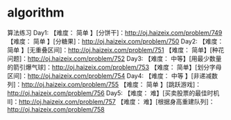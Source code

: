 # algorithm

算法练习
Day1:
【难度： 简单 】[分饼干]：http://oj.haizeix.com/problem/749
【难度： 简单 】[分糖果]：http://oj.haizeix.com/problem/750
Day2:
【难度： 简单 】[无重叠区间]：http://oj.haizeix.com/problem/751
【难度： 简单】[种花问题]：http://oj.haizeix.com/problem/752
Day3:
【难度： 中等】[用最少数量的箭引爆气球]：http://oj.haizeix.com/problem/753
【难度： 简单】[划分字母区间]：http://oj.haizeix.com/problem/754
Day4:
【难度： 中等 】[非递减数列]：http://oj.haizeix.com/problem/755
【难度： 简单 】[跳跃游戏]：http://oj.haizeix.com/problem/756
Day5:
【难度： 难】[买卖股票的最佳时机 II]：http://oj.haizeix.com/problem/757
【难度： 难】[根据身高重建队列]：http://oj.haizeix.com/problem/758
